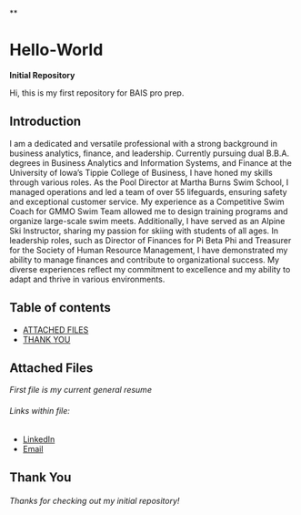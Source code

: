 
** 

# Hello-World
**Initial Repository**

Hi, this is my first repository for BAIS pro prep. 
## Introduction
I am a dedicated and versatile professional with a strong background in business analytics, finance, and leadership. Currently pursuing dual B.B.A. degrees in Business Analytics and Information Systems, and Finance at the University of Iowa’s Tippie College of Business, I have honed my skills through various roles. As the Pool Director at Martha Burns Swim School, I managed operations and led a team of over 55 lifeguards, ensuring safety and exceptional customer service. My experience as a Competitive Swim Coach for GMMO Swim Team allowed me to design training programs and organize large-scale swim meets. Additionally, I have served as an Alpine Ski Instructor, sharing my passion for skiing with students of all ages. In leadership roles, such as Director of Finances for Pi Beta Phi and Treasurer for the Society of Human Resource Management, I have demonstrated my ability to manage finances and contribute to organizational success. My diverse experiences reflect my commitment to excellence and my ability to adapt and thrive in various environments.
## Table of contents
- [ATTACHED FILES](#Attached-Files)
- [THANK YOU](#Thank-You)
  
## Attached Files
*First file is my current general resume*
###### Links within file:
- [LinkedIn](https://www.linkedin.com/in/anne-oddan/)  
- [Email](mailto:anne-oddan@gmail.com)

## Thank You
###### Thanks for checking out my initial repository!
